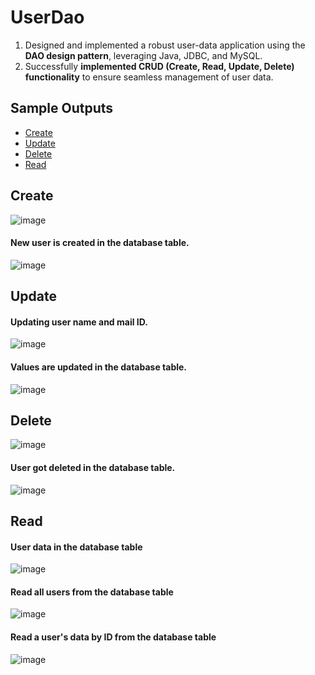 # UserDao  

1. Designed and implemented a robust user-data application using the **DAO design pattern**, leveraging Java, JDBC, and MySQL.
2. Successfully **implemented CRUD (Create, Read, Update, Delete) functionality** to ensure seamless management of user data.




## Sample Outputs 

- [Create](#Create) 
- [Update](#Update)
- [Delete](#Delete)
- [Read](#Read) 


## Create 

![image](https://github.com/Jeysiva-apjs/UserDao/assets/126048586/b891d05d-adce-4393-8973-6cec3772cadf)

#### New user is created in the database table.

![image](https://github.com/Jeysiva-apjs/UserDao/assets/126048586/10f25c18-c6b5-4279-a9dd-a5465353ed75)

## Update

#### Updating user name and mail ID.

![image](https://github.com/Jeysiva-apjs/UserDao/assets/126048586/e9a0371e-aaf1-45d5-8df6-c9991ff3a25e)

#### Values are updated in the database table.

![image](https://github.com/Jeysiva-apjs/UserDao/assets/126048586/30b0263b-f124-4818-9772-38ee321d1653)

## Delete 

![image](https://github.com/Jeysiva-apjs/UserDao/assets/126048586/73e6fddb-283b-45a4-b816-c8d9c331e587)

#### User got deleted in the database table.

![image](https://github.com/Jeysiva-apjs/UserDao/assets/126048586/e268ed1d-8c1e-478c-a366-cabd6fc00afe)

## Read

#### User data in the database table

![image](https://github.com/Jeysiva-apjs/UserDao/assets/126048586/b5d62fa7-8b32-4870-bfbc-2dc3eb7bfc49)

#### Read all users from the database table

![image](https://github.com/Jeysiva-apjs/UserDao/assets/126048586/466f9c3c-b5a4-46be-a1ce-9f975a3a197e)

#### Read a user's data by ID from the database table

![image](https://github.com/Jeysiva-apjs/UserDao/assets/126048586/2d955613-2544-497b-9f8b-168c5377df29)














